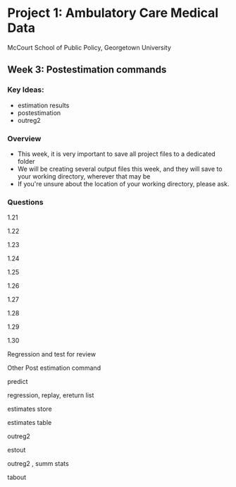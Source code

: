 # Project 1: Ambulatory Care Medical Data
McCourt School of Public Policy, Georgetown University

## Week 3: Postestimation commands 
### Key Ideas:

 - estimation results
 - postestimation  
 - outreg2 

### Overview

- This week, it is very important to save all project files to a dedicated folder 
- We will be creating several output files this week, and they will save to your working directory, wherever that may be 
- If you're unsure about the location of your working directory, please ask.

### Questions

1.21 

1.22 

1.23 

1.24 

1.25 

1.26 

1.27 

1.28 

1.29 

1.30 

Regression and test for review 
                                   
Other Post estimation command

predict
                                   
regression, replay, ereturn list 

estimates store

estimates table

outreg2

estout

outreg2 , summ stats

tabout







